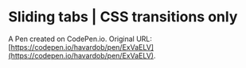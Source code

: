 # Sliding tabs | CSS transitions only

A Pen created on CodePen.io. Original URL: [https://codepen.io/havardob/pen/ExVaELV](https://codepen.io/havardob/pen/ExVaELV).


